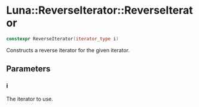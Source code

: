 # Luna::ReverseIterator::ReverseIterator

```c++
constexpr ReverseIterator(iterator_type i)
```

Constructs a reverse iterator for the given iterator. 



## Parameters
### i
The iterator to use. 


